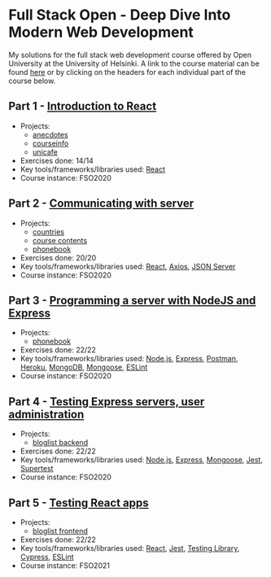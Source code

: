 # Full Stack Open - Deep Dive Into Modern Web Development
My solutions for the full stack web development course offered by Open University at the University of Helsinki. A link to the course material can be found [here](https://fullstackopen.com/en) or by clicking on the headers for each individual part of the course below.

## Part 1 - [Introduction to React](https://fullstackopen.com/en/part1)
* Projects:
  * [anecdotes](https://github.com/adamfarhadi/full-stack-open/tree/master/part1/anecdotes)
  * [courseinfo](https://github.com/adamfarhadi/full-stack-open/tree/master/part1/courseinfo)
  * [unicafe](https://github.com/adamfarhadi/full-stack-open/tree/master/part1/unicafe)
* Exercises done: 14/14
* Key tools/frameworks/libraries used: [React](https://reactjs.org/)
* Course instance: FSO2020

## Part 2 - [Communicating with server](https://fullstackopen.com/en/part2)
* Projects:
  * [countries](https://github.com/adamfarhadi/full-stack-open/tree/master/part2/countries)
  * [course contents](https://github.com/adamfarhadi/full-stack-open/tree/master/part2/coursecontents)
  * [phonebook](https://github.com/adamfarhadi/full-stack-open/tree/master/part2/phonebook)
* Exercises done: 20/20
* Key tools/frameworks/libraries used: [React](https://reactjs.org/), [Axios](https://github.com/axios/axios), [JSON Server](https://github.com/typicode/json-server)
* Course instance: FSO2020

## Part 3 - [Programming a server with NodeJS and Express](https://fullstackopen.com/en/part3)
* Projects:
  * [phonebook](https://github.com/adamfarhadi/full-stack-open/tree/master/part3/phonebook)
* Exercises done: 22/22
* Key tools/frameworks/libraries used: [Node.js](https://nodejs.org/en/), [Express](https://expressjs.com/), [Postman](https://www.postman.com/), [Heroku](https://www.heroku.com/), [MongoDB](https://www.mongodb.com/), [Mongoose](https://mongoosejs.com/), [ESLint](https://eslint.org/)
* Course instance: FSO2020

## Part 4 - [Testing Express servers, user administration](https://fullstackopen.com/en/part4)
* Projects:
  * [bloglist backend](https://github.com/adamfarhadi/full-stack-open/tree/master/part4/bloglist/backend)
* Exercises done: 22/22
* Key tools/frameworks/libraries used: [Node.js](https://nodejs.org/en/), [Express](https://expressjs.com/), [Mongoose](https://mongoosejs.com/), [Jest](https://jestjs.io/), [Supertest](https://github.com/visionmedia/supertest)
* Course instance: FSO2020

## Part 5 - [Testing React apps](https://fullstackopen.com/en/part5)
* Projects:
  * [bloglist frontend](https://github.com/adamfarhadi/full-stack-open/tree/master/part5/bloglist/bloglist-frontend)
* Exercises done: 22/22
* Key tools/frameworks/libraries used: [React](https://reactjs.org/), [Jest](https://jestjs.io/), [Testing Library](https://testing-library.com/), [Cypress](https://www.cypress.io/), [ESLint](https://eslint.org/)
* Course instance: FSO2021